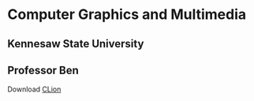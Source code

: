 # Computer Graphics and Multimedia
## Kennesaw State University
## Professor Ben

Download [CLion](https://www.jetbrains.com/clion/download/#section=windows)